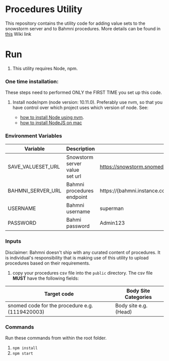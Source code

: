 # Procedures Utility

This repository contains the utility code for adding value sets to the snowstorm server and to Bahmni procedures. More details can be found in [this](https://bahmni.atlassian.net/wiki/spaces/BAH/pages/3132686337/SNOMED+FHIR+Terminology+Server+Integration+with+Bahmni) Wiki link

# Run

1. This utility requires Node, npm.

### One time installation:

These steps need to performed ONLY the FIRST TIME you set up this code.

1. Install node/npm (node version: 10.11.0). Preferably use nvm, so that you have control over which project uses which version of node. See:

   * [how to install Node using nvm](https://github.com/nvm-sh/nvm).
   * [how to install NodeJS on mac](https://www.newline.co/@Adele/how-to-install-nodejs-and-npm-on-macos--22782681)

### Environment Variables

| Variable          | Description                     | Example                                                                       |
| ----------------- | ------------------------------- | ----------------------------------------------------------------------------- |
| SAVE_VALUESET_URL | Snowstorm server value set url | https://snowstorm.snomed.mybahmni.in/fhir/ValueSet                            |
| BAHMNI_SERVER_URL | Bahmni procedures endpoint      | https://{bahmni.instance.com}/openmrs/ws/rest/v1/terminologyServices/valueSet |
| USERNAME          | Bahmni username                 | superman                                                                      |
| PASSWORD          | Bahmi password                  | Admin123                                                                      |

### Inputs
Disclaimer: Bahmni doesn't ship with any curated content of procedures. It is individual's responsibility that is making use of this utility to upload procedures based on their requirements.

1. copy your procedures csv file into the `public` directory. The csv file **MUST** have the following fields:

| Target code                                     | Body Site Categories   |
| ----------------------------------------------- | ---------------------- |
| snomed code for the procedure e.g. (1119420003) | Body site e.g. (Head) |

### Commands

Run these commands from within the root folder.

1. `npm install`
2. `npm start`
